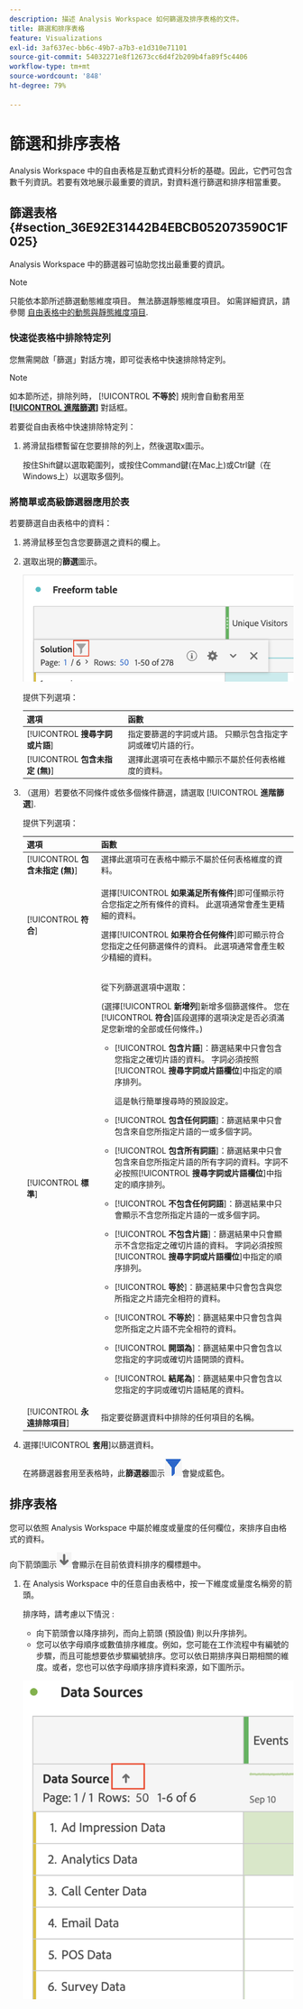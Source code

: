 ```yaml
---
description: 描述 Analysis Workspace 如何篩選及排序表格的文件。
title: 篩選和排序表格
feature: Visualizations
exl-id: 3af637ec-bb6c-49b7-a7b3-e1d310e71101
source-git-commit: 54032271e8f12673cc6d4f2b209b4fa89f5c4406
workflow-type: tm+mt
source-wordcount: '848'
ht-degree: 79%

---
```


# 篩選和排序表格

Analysis Workspace 中的自由表格是互動式資料分析的基礎。因此，它們可包含數千列資訊。若要有效地展示最重要的資訊，對資料進行篩選和排序相當重要。

<!--The following video covers filter and sort options in Analysis Workspace, in addition to pagination options:

>[!VIDEO](https://video.tv.adobe.com/v/23968)-->

## 篩選表格 {#section_36E92E31442B4EBCB052073590C1F025}

Analysis Workspace 中的篩選器可協助您找出最重要的資訊。

>[!NOTE]
>
> 只能依本節所述篩選動態維度項目。 無法篩選靜態維度項目。 如需詳細資訊，請參閱 [自由表格中的動態與靜態維度項目](/help/analysis-workspace/visualizations/freeform-table/column-row-settings/manual-vs-dynamic-rows.md).

### 快速從表格中排除特定列

您無需開啟「篩選」對話方塊，即可從表格中快速排除特定列。

>[!NOTE]
>
>如本節所述，排除列時， [!UICONTROL **不等於**] 規則會自動套用至 [**[!UICONTROL 進階篩選]**](#apply-a-simple-or-advanced-filter) 對話框。

若要從自由表格中快速排除特定列：

1. 將滑鼠指標暫留在您要排除的列上，然後選取x圖示。

   按住Shift鍵以選取範圍列，或按住Command鍵(在Mac上)或Ctrl鍵（在Windows上）以選取多個列。

### 將簡單或高級篩選器應用於表

若要篩選自由表格中的資料：

1. 將滑鼠移至包含您要篩選之資料的欄上。 <!--only some types of columns show the filter... Which? Just Dimensions?-->

1. 選取出現的&#x200B;**篩選**&#x200B;圖示。

   ![表格中的篩選器圖示](assets/table-filter-icon.png)

   提供下列選項：

   | 選項 | 函數 |
   |---------|----------|
   | [!UICONTROL **搜尋字詞或片語**] | 指定要篩選的字詞或片語。 只顯示包含指定字詞或確切片語的行。 |
   | [!UICONTROL **包含未指定 (無)**] | 選擇此選項可在表格中顯示不屬於任何表格維度的資料。<!--what is this?--> |

1. （選用）若要依不同條件或依多個條件篩選，請選取 [!UICONTROL **進階篩選**].

   提供下列選項：

   | 選項 | 函數 |
   |---------|----------|
   | [!UICONTROL **包含未指定 (無)**] | 選擇此選項可在表格中顯示不屬於任何表格維度的資料。<!--what is this?--> |
   | [!UICONTROL **符合**] | <p>選擇&#x200B;[!UICONTROL **如果滿足所有條件**]&#x200B;即可僅顯示符合您指定之所有條件的資料。 此選項通常會產生更精細的資料。</p> <p>選擇&#x200B;[!UICONTROL **如果符合任何條件**]&#x200B;即可顯示符合您指定之任何篩選條件的資料。 此選項通常會產生較少精細的資料。</p> |
   | [!UICONTROL **標準**] | <p>從下列篩選選項中選取：</p><p>(選擇&#x200B;[!UICONTROL **新增列**]&#x200B;新增多個篩選條件。 您在&#x200B;[!UICONTROL **符合**]&#x200B;區段選擇的選項決定是否必須滿足您新增的全部或任何條件。)</p><ul><li><p>[!UICONTROL **包含片語**]：篩選結果中只會包含您指定之確切片語的資料。 字詞必須按照&#x200B;[!UICONTROL **搜尋字詞或片語欄位**]&#x200B;中指定的順序排列。<p>這是執行簡單搜尋時的預設設定。</p></p></li><li><p>[!UICONTROL **包含任何詞語**]：篩選結果中只會包含來自您所指定片語的一或多個字詞。 </p></li><li><p>[!UICONTROL **包含所有詞語**]：篩選結果中只會包含來自您所指定片語的所有字詞的資料。字詞不必按照&#x200B;[!UICONTROL **搜尋字詞或片語欄位**]&#x200B;中指定的順序排列。</p></li><li><p>[!UICONTROL **不包含任何詞語**]：篩選結果中只會顯示不含您所指定片語的一或多個字詞。 </p></li><li><p>[!UICONTROL **不包含片語**]：篩選結果中只會顯示不含您指定之確切片語的資料。 字詞必須按照&#x200B;[!UICONTROL **搜尋字詞或片語欄位**]&#x200B;中指定的順序排列。</p></li><li><p>[!UICONTROL **等於**]：篩選結果中只會包含與您所指定之片語完全相符的資料。 </p></li><li><p>[!UICONTROL **不等於**]：篩選結果中只會包含與您所指定之片語不完全相符的資料。 </p></li><li><p>[!UICONTROL **開頭為**]：篩選結果中只會包含以您指定的字詞或確切片語開頭的資料。 </p></li><li><p>[!UICONTROL **結尾為**]：篩選結果中只會包含以您指定的字詞或確切片語結尾的資料。 </p></li></ul> |
   | [!UICONTROL **永遠排除項目**] | 指定要從篩選資料中排除的任何項目的名稱。 |

1. 選擇&#x200B;[!UICONTROL **套用**]&#x200B;以篩選資料。

   在將篩選器套用至表格時，此&#x200B;**篩選器**&#x200B;圖示![藍色篩選器圖示篩選表格](assets/table-filter-blue-icon.png)會變成藍色。

## 排序表格

您可以依照 Analysis Workspace 中屬於維度或量度的任何欄位，來排序自由格式的資料。

向下箭頭圖示![向下箭頭圖示排序表格欄](assets/table-sort-arrow-icon.png)會顯示在目前依資料排序的欄標題中。

1. 在 Analysis Workspace 中的任意自由表格中，按一下維度或量度名稱旁的箭頭。

   排序時，請考慮以下情況 :

   * 向下箭頭會以降序排列，而向上箭頭 (預設值) 則以升序排列。
   * 您可以依字母順序或數值排序維度。例如，您可能在工作流程中有編號的步驟，而且可能想要依步驟編號排序。您可以依日期排序與日期相關的維度。或者，您也可以依字母順序排序資料來源，如下圖所示。

   ![](assets/sort-dimensions.png)


